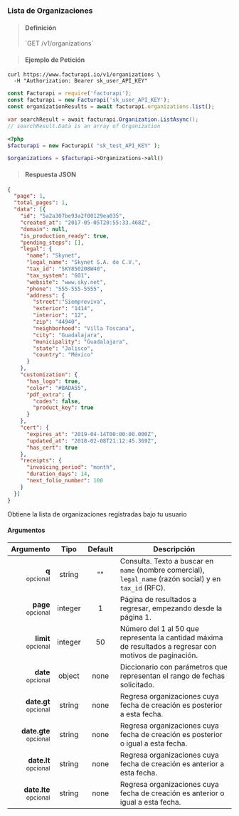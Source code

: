 ### Lista de Organizaciones

> <h4 class="toc-ignore">Definición</h4>
> `GET /v1/organizations`

> <h4 class="toc-ignore">Ejemplo de Petición</h4>

```shell
curl https://www.facturapi.io/v1/organizations \
  -H "Authorization: Bearer sk_user_API_KEY"
```

```javascript
const Facturapi = require('facturapi');
const facturapi = new Facturapi('sk_user_API_KEY');
const organizationResults = await facturapi.organizations.list();
```

```csharp
var searchResult = await facturapi.Organization.ListAsync();
// searchResult.Data is an array of Organization
```

```php
<?php
$facturapi = new Facturapi( "sk_test_API_KEY" );

$organizations = $facturapi->Organizations->all()
```

> <h4 class="toc-ignore">Respuesta JSON</h4>

```json
{
  "page": 1,
  "total_pages": 1,
  "data": [{
    "id": "5a2a307be93a2f00129ea035",
    "created_at": "2017-05-05T20:55:33.468Z",
    "domain": null,
    "is_production_ready": true,
    "pending_steps": [],
    "legal": {
      "name": "Skynet",
      "legal_name": "Skynet S.A. de C.V.",
      "tax_id": "SKY850208W40",
      "tax_system": "601",
      "website": "www.sky.net",
      "phone": "555-555-5555",
      "address": {
        "street":"Siempreviva",
        "exterior": "1414",
        "interior": "12",
        "zip": "44940",
        "neighborhood": "Villa Toscana",
        "city": "Guadalajara",
        "municipality": "Guadalajara",
        "state": "Jalisco",
        "country": "México"
      }
    },
    "customization": {
      "has_logo": true,
      "color": "#BADA55",
      "pdf_extra": {
        "codes": false,
        "product_key": true
      }
    },
    "cert": {
      "expires_at": "2019-04-14T00:00:00.000Z",
      "updated_at": "2018-02-08T21:12:45.369Z",
      "has_cert": true
    },
    "receipts": {
      "invoicing_period": "month",
      "duration_days": 14,
      "next_folio_number": 100
    }
  }]
}
```

Obtiene la lista de organizaciones registradas bajo tu usuario

#### Argumentos

Argumento | Tipo | Default | Descripción
---------:|:----:|:-------:| -----------
**q**<br><small>opcional</small> | string | "" | Consulta. Texto a buscar en `name` (nombre comercial), `legal_name` (razón social) y en `tax_id` (RFC).
**page**<br><small>opcional</small> | integer | 1 | Página de resultados a regresar, empezando desde la página 1.
**limit**<br><small>opcional</small> | integer | 50 | Número del 1 al 50 que representa la cantidad máxima de resultados a regresar con motivos de paginación.
**date**<br><small>opcional</small> | object | none | Diccionario con parámetros que representan el rango de fechas solicitado.
**date.gt**<br><small>opcional</small> | string | none | Regresa organizaciones cuya fecha de creación es posterior a esta fecha.
**date.gte**<br><small>opcional</small> | string | none | Regresa organizaciones cuya fecha de creación es posterior o igual a esta fecha.
**date.lt**<br><small>opcional</small> | string | none | Regresa organizaciones cuya fecha de creación es anterior a esta fecha.
**date.lte**<br><small>opcional</small> | string | none | Regresa organizaciones cuya fecha de creación es anterior o igual a esta fecha.
